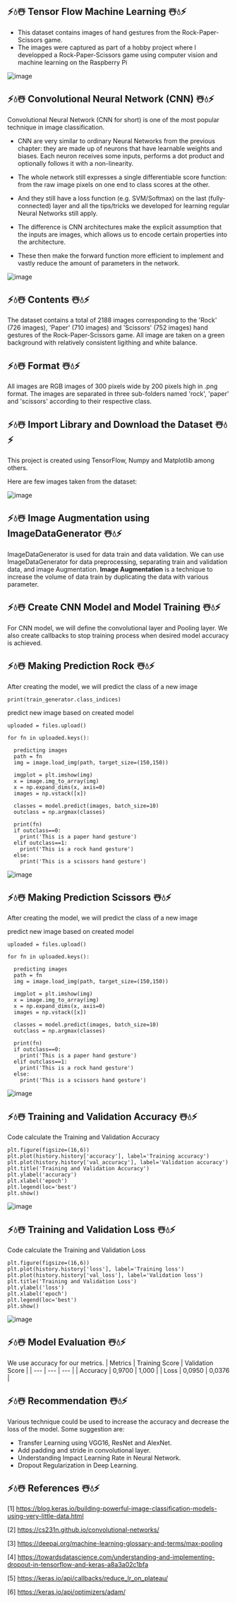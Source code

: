 ## ⚡💧☃️ Tensor Flow Machine Learning ☃️💧⚡ 
- This dataset contains images of hand gestures from the Rock-Paper-Scissors game.
- The images were captured as part of a hobby project where I developped a Rock-Paper-Scissors game using computer vision and machine learning on the Raspberry Pi

![image](https://github.com/diantyapitaloka/Tensor-Flow-Machine-Learning/assets/147487436/f0b834a3-7dbb-46d7-8822-9c04fc18eba6)


## ⚡💧☃️ Convolutional Neural Network (CNN) ☃️💧⚡ 

Convolutional Neural Network (CNN for short) is one of the most popular technique in image classification.

- CNN are very similar to ordinary Neural Networks from the previous chapter: they are made up of neurons that have learnable weights and biases. Each neuron receives some inputs, performs a dot product and optionally follows it with a non-linearity.
- The whole network still expresses a single differentiable score function: from the raw image pixels on one end to class scores at the other.
- And they still have a loss function (e.g. SVM/Softmax) on the last (fully-connected) layer and all the tips/tricks we developed for learning regular Neural Networks still apply.

- The difference is CNN architectures make the explicit assumption that the inputs are images, which allows us to encode certain properties into the architecture.
- These then make the forward function more efficient to implement and vastly reduce the amount of parameters in the network.

  
![image](https://github.com/diantyapitaloka/Tensor-Flow-Machine-Learning/assets/147487436/1cd62f84-ea6e-4bf2-9cc7-bd1945361d08)

## ⚡💧☃️ Contents ☃️💧⚡ 
The dataset contains a total of 2188 images corresponding to the 'Rock' (726 images), 'Paper' (710 images) and 'Scissors' (752 images) hand gestures of the Rock-Paper-Scissors game. All image are taken on a green background with relatively consistent ligithing and white balance.

## ⚡💧☃️ Format ☃️💧⚡ 
All images are RGB images of 300 pixels wide by 200 pixels high in .png format. The images are separated in three sub-folders named 'rock', 'paper' and 'scissors' according to their respective class.

## ⚡💧☃️ Import Library and Download the Dataset ☃️💧⚡ 
This project is created using TensorFlow, Numpy and Matplotlib among others. 

Here are few images taken from the dataset:

![image](https://github.com/diantyapitaloka/Tensor-Flow-Machine-Learning/assets/147487436/1b92d61c-d940-49ac-aabb-5d6aa94afec5)

## ⚡💧☃️ Image Augmentation using ImageDataGenerator ☃️💧⚡ 
ImageDataGenerator is used for data train and data validation. We can use ImageDataGenerator for data preprocessing, separating train and validation data, and image Augmentation. **Image Augmentation** is a technique to increase the volume of data train by duplicating the data with various parameter.

## ⚡💧☃️ Create CNN Model and Model Training ☃️💧⚡ 
For CNN model, we will define the convolutional layer and Pooling layer. We also create callbacks to stop training process when desired model accuracy is achieved.

## ⚡💧☃️ Making Prediction Rock ☃️💧⚡ 
After creating the model, we will predict the class of a new image

```
print(train_generator.class_indices)
```

predict new image based on created model

```
uploaded = files.upload()

for fn in uploaded.keys():

  predicting images
  path = fn
  img = image.load_img(path, target_size=(150,150))

  imgplot = plt.imshow(img)
  x = image.img_to_array(img)
  x = np.expand_dims(x, axis=0)
  images = np.vstack([x])

  classes = model.predict(images, batch_size=10)
  outclass = np.argmax(classes)

  print(fn)
  if outclass==0:
    print('This is a paper hand gesture')
  elif outclass==1:
    print('This is a rock hand gesture')
  else:
    print('This is a scissors hand gesture')
```

![image](https://github.com/diantyapitaloka/Tensor-Flow-Machine-Learning/assets/147487436/5efc07c9-8c09-4840-b12b-810b320cc165)

## ⚡💧☃️ Making Prediction Scissors ☃️💧⚡ 
After creating the model, we will predict the class of a new image

predict new image based on created model

```
uploaded = files.upload()

for fn in uploaded.keys():

  predicting images
  path = fn
  img = image.load_img(path, target_size=(150,150))

  imgplot = plt.imshow(img)
  x = image.img_to_array(img)
  x = np.expand_dims(x, axis=0)
  images = np.vstack([x])

  classes = model.predict(images, batch_size=10)
  outclass = np.argmax(classes)

  print(fn)
  if outclass==0:
    print('This is a paper hand gesture')
  elif outclass==1:
    print('This is a rock hand gesture')
  else:
    print('This is a scissors hand gesture')
```

![image](https://github.com/diantyapitaloka/Tensor-Flow-Machine-Learning/assets/147487436/9e190453-ab6f-4c1c-9b9d-0352d331794c)


## ⚡💧☃️ Training and Validation Accuracy ☃️💧⚡ 
Code calculate the Training and Validation Accuracy
```
plt.figure(figsize=(16,6))
plt.plot(history.history['accuracy'], label='Training accuracy')
plt.plot(history.history['val_accuracy'], label='Validation accuracy')
plt.title('Training and Validation Accuracy')
plt.ylabel('accuracy')
plt.xlabel('epoch')
plt.legend(loc='best')
plt.show()
```
![image](https://github.com/diantyapitaloka/Tensor-Flow-Machine-Learning/assets/147487436/3ae3ae9d-75ce-4f75-ae5a-8fea2fd299fd)

## ⚡💧☃️ Training and Validation Loss ☃️💧⚡ 
Code calculate the Training and Validation Loss
```
plt.figure(figsize=(16,6))
plt.plot(history.history['loss'], label='Training loss')
plt.plot(history.history['val_loss'], label='Validation loss')
plt.title('Training and Validation Loss')
plt.ylabel('loss')
plt.xlabel('epoch')
plt.legend(loc='best')
plt.show()
```

![image](https://github.com/diantyapitaloka/Tensor-Flow-Machine-Learning/assets/147487436/2048c288-126b-45aa-b497-4a7c7aef7d68)


## ⚡💧☃️ Model Evaluation ☃️💧⚡ 
We use accuracy for our metrics. 
| Metrics | Training Score | Validation Score |
| --- | --- | --- |
| Accuracy | 0,9700 | 1,000 |
| Loss | 0,0950 | 0,0376 |

## ⚡💧☃️ Recommendation ☃️💧⚡ 
Various technique could be used to increase the accuracy and decrease the loss of the model. Some suggestion are:
- Transfer Learning using VGG16, ResNet and AlexNet.
- Add padding and stride in convolutional layer.
- Understanding Impact Learning Rate in Neural Network.
- Dropout Regularization in Deep Learning.

## ⚡💧☃️ References ☃️💧⚡ 

[1] https://blog.keras.io/building-powerful-image-classification-models-using-very-little-data.html

[2] https://cs231n.github.io/convolutional-networks/

[3] https://deepai.org/machine-learning-glossary-and-terms/max-pooling

[4] https://towardsdatascience.com/understanding-and-implementing-dropout-in-tensorflow-and-keras-a8a3a02c1bfa

[5] https://keras.io/api/callbacks/reduce_lr_on_plateau/

[6] https://keras.io/api/optimizers/adam/
